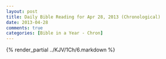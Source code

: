 ```yaml
---
layout: post
title: Daily Bible Reading for Apr 28, 2013 (Chronological)
date: 2013-04-28
comments: true
categories: [Bible in a Year - Chron]
---
```

{% render_partial ../KJV/1Ch/6.markdown %}
